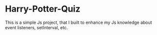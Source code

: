 # Harry-Potter-Quiz
This is a simple Js project, that I built to enhance my Js knowledge about event listeners, setInterval, etc.
